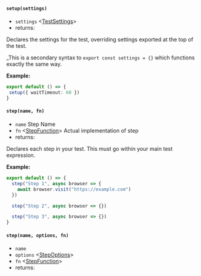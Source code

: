 #### `setup(settings)`
* `settings` <[TestSettings]>  
* returns: <void> 

Declares the settings for the test, overriding settings exported at the top of the test.

_This is a secondary syntax to `export const settings = {}` which functions exactly the same way.

**Example:**

```typescript
export default () => {
 setup({ waitTimeout: 60 })
}
```


[TestSettings]: Interfaces.md
#### `step(name, fn)`
* `name` <string>  Step Name
* `fn` <[StepFunction]>  Actual implementation of step
* returns: <void> 

Declares each step in your test. This must go within your main test expression.

**Example:**

```typescript
export default () => {
  step("Step 1", async browser => {
    await browser.visit("https://example.com")
  })

  step("Step 2", async browser => {})

  step("Step 3", async browser => {})
}
```

#### `step(name, options, fn)`
* `name` <string>  
* `options` <[StepOptions]>  
* `fn` <[StepFunction]>  
* returns: <void> 


[StepFunction]: Types.md
[StepOptions]: Interfaces.md